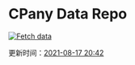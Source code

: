 # CPany Data Repo

[![Fetch data](https://github.com/yjl9903/CPany/actions/workflows/fetch.yml/badge.svg)](https://github.com/yjl9903/CPany/actions/workflows/fetch.yml)

<!-- START_SECTION: update_time -->
更新时间：[2021-08-17 20:42](https://www.timeanddate.com/worldclock/fixedtime.html?msg=Fetch+data&iso=20210817T204234&p1=237)
<!-- END_SECTION: update_time -->
